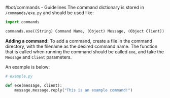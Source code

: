 #bot/commands - Guidelines
The command dictionary is stored in `/commands/exe.py` and should be used like:
```python
import commands

commands.exe((String) Command Name, (Object) Message, (Object Client));
```
**Adding a command:**
To add a command, create a file in the command directory, with the filename as the desired command name. The function that is called when running the command should be called `exe`, and take the `Message` and `Client` parameters.

An example is below:

```python
# example.py

def exe(message, client):
	message.message.reply("This is an example command!")
```
